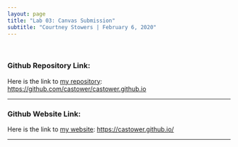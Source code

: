 ```yaml
---
layout: page
title: "Lab 03: Canvas Submission"
subtitle: "Courtney Stowers | February 6, 2020"
---
```


<br>

<div class="format" markdown="1">

### Github Repository Link:

Here is the link to [my repository](https://github.com/castower/castower.github.io): https://github.com/castower/castower.github.io

---

### Github Website Link:

Here is the link to [my website](https://castower.github.io/): https://castower.github.io/

---

</div>

<style>

. h3 {
color: #331132;

}

.link { color: #ff5e6c; 
}

</style>
